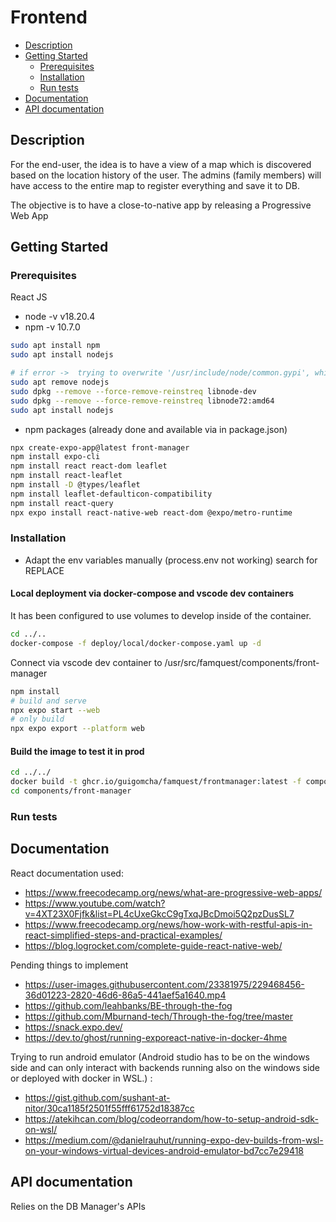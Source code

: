 # Frontend

- [Description](#description)
- [Getting Started](#getting-started)
  - [Prerequisites](#prerequisites)
  - [Installation](#installation)
  - [Run tests](#run-tests)
- [Documentation](#documentation)
- [API documentation](#api-documentation)

## Description

For the end-user, the idea is to have a view of a map which is discovered based on the location history of the user.
The admins (family members) will have access to the entire map to register everything and save it to DB.

The objective is to have a close-to-native app by releasing a Progressive Web App

## Getting Started

### Prerequisites

React JS

- node -v v18.20.4
- npm -v 10.7.0

```bash
sudo apt install npm
sudo apt install nodejs

# if error ->  trying to overwrite '/usr/include/node/common.gypi', which is also in package libnode-dev 12.22.9~dfsg-1ubuntu3.6
sudo apt remove nodejs
sudo dpkg --remove --force-remove-reinstreq libnode-dev
sudo dpkg --remove --force-remove-reinstreq libnode72:amd64
sudo apt install nodejs
```

- npm packages (already done and available via in package.json)

```bash
npx create-expo-app@latest front-manager
npm install expo-cli
npm install react react-dom leaflet
npm install react-leaflet
npm install -D @types/leaflet
npm install leaflet-defaulticon-compatibility
npm install react-query
npx expo install react-native-web react-dom @expo/metro-runtime
```

### Installation

- Adapt the env variables manually (process.env not working) search for REPLACE

#### Local deployment via docker-compose and vscode dev containers

It has been configured to use volumes to develop inside of the container.

```bash
cd ../..
docker-compose -f deploy/local/docker-compose.yaml up -d
```

Connect via vscode dev container to /usr/src/famquest/components/front-manager

```bash
npm install 
# build and serve 
npx expo start --web
# only build
npx expo export --platform web
```

#### Build the image to test it in prod

```bash
cd ../../
docker build -t ghcr.io/guigomcha/famquest/frontmanager:latest -f components/front-manager/install/Dockerfile --progress plain  --network=host .
cd components/front-manager
```

### Run tests

## Documentation

React documentation used:

- <https://www.freecodecamp.org/news/what-are-progressive-web-apps/>
- <https://www.youtube.com/watch?v=4XT23X0Fjfk&list=PL4cUxeGkcC9gTxqJBcDmoi5Q2pzDusSL7>
- <https://www.freecodecamp.org/news/how-work-with-restful-apis-in-react-simplified-steps-and-practical-examples/>
- <https://blog.logrocket.com/complete-guide-react-native-web/>

Pending things to implement

- <https://user-images.githubusercontent.com/23381975/229468456-36d01223-2820-46d6-86a5-441aef5a1640.mp4>
- <https://github.com/leahbanks/BE-through-the-fog>
- <https://github.com/Mburnand-tech/Through-the-fog/tree/master>
- <https://snack.expo.dev/>
- <https://dev.to/ghost/running-exporeact-native-in-docker-4hme>

Trying to run android emulator (Android studio has to be on the windows side and can only interact with backends running also on the windows side or deployed with docker in WSL.) :

- <https://gist.github.com/sushant-at-nitor/30ca1185f2501f55fff61752d18387cc>
- <https://atekihcan.com/blog/codeorrandom/how-to-setup-android-sdk-on-wsl/>
- <https://medium.com/@danielrauhut/running-expo-dev-builds-from-wsl-on-your-windows-virtual-devices-android-emulator-bd7cc7e29418>

## API documentation

Relies on the DB Manager's APIs
